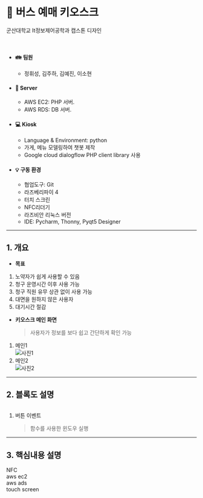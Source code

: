 # :bus: 버스 예매 키오스크

군산대학교 It정보제어공학과 캡스톤 디자인  

</br>
  

* #### :family: 팀원
  * 정휘성, 김주하, 김예진, 이소현
   

* #### :file_folder: Server
  * AWS EC2: PHP 서버. 
  * AWS RDS: DB 서버. 
  
* #### 💻 Kiosk
  * Language & Environment: python
  * 가게, 메뉴 모델링하여 챗봇 제작
  * Google cloud dialogflow PHP client library 사용
  
* #### 💡 구동 환경
  * 협업도구: Git 
  * 라즈베리파이 4 
  * 터치 스크린
  * NFC리더기 
  * 라즈비안 리눅스 버전
  * IDE: Pycharm, Thonny, Pyqt5 Designer 

<hr/>


<!-------------------------------------------------------------Part 1------------------------------------------------------------------------------------------>
## 1. 개요

 * **목표**
 1. 노약자가 쉽게 사용할 수 있음
 2. 청구 운영시간 이후 사용 가능
 3. 청구 직원 유무 상관 없이 사용 가능
 4. 대면을 원하지 않은 사용자
 5. 대기시간 절감
 
 * **키오스크 메인 화면**
     > 사용자가 정보를 보다 쉽고 간단하게 확인 가능
 1. 메인1 \
    ![사진1]()
 1. 메인2 \
    ![사진2]()

 ---

 <!-------------------------------------------------------------Part 2------------------------------------------------------------------------------------------>
 ## 2. 블록도 설명
 <center>
     <img src="">
 </center>

 1. 버튼 이벤트
     >  함수를 사용한 윈도우 실행

 ---
 <!-------------------------------------------------------------Part 3------------------------------------------------------------------------------------------>
 ## 3. 핵심내용 설명

 NFC  
 aws ec2  
 aws ads  
 touch screen
 
